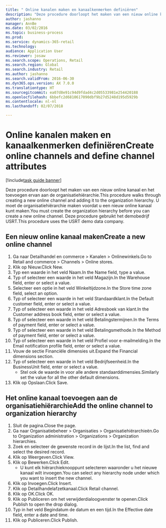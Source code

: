 ```yaml
--- 
title: " Online kanalen maken en kanaalkenmerken definiëren"
description: "Deze procedure doorloopt het maken van een nieuw online kanaal en het toevoegen ervan aan de organisatiehiërarchie."
author: jashanno
manager: AnnBe
ms.date: 03/02/2016
ms.topic: business-process
ms.prod: 
ms.service: dynamics-365-retail
ms.technology: 
audience: Application User
ms.reviewer: josaw
ms.search.scope: Operations, Retail
ms.search.region: Global
ms.search.industry: Retail
ms.author: jashanno
ms.search.validFrom: 2016-06-30
ms.dyn365.ops.version: AX 7.0.0
ms.translationtype: HT
ms.sourcegitcommit: ea07d8e91c94d9fdad4c2d05533981e254420188
ms.openlocfilehash: 6bbefc2d6810617090dbf9b27d5248d195d5929b
ms.contentlocale: nl-nl
ms.lasthandoff: 02/07/2018

---
```

# <a name="create-online-channels-and-define-channel-attributes"></a><span data-ttu-id="7361d-103"> Online kanalen maken en kanaalkenmerken definiëren</span><span class="sxs-lookup"><span data-stu-id="7361d-103">Create online channels and define channel attributes</span></span>

[!include[task guide banner](../includes/task-guide-banner.md)]

<span data-ttu-id="7361d-104">Deze procedure doorloopt het maken van een nieuw online kanaal en het toevoegen ervan aan de organisatiehiërarchie.</span><span class="sxs-lookup"><span data-stu-id="7361d-104">This procedure walks through creating a new online channel and adding it to the organization hierarchy.</span></span> <span data-ttu-id="7361d-105">U moet de organisatiehiërarchie maken voordat u een nieuw online kanaal kunt maken.</span><span class="sxs-lookup"><span data-stu-id="7361d-105">You must create the organization hierarchy before you can create a new online channel.</span></span> <span data-ttu-id="7361d-106">Deze procedure gebruikt het demobedrijf USRT.</span><span class="sxs-lookup"><span data-stu-id="7361d-106">This procedure uses the USRT demo data company.</span></span>


## <a name="create-a-new-online-channel"></a><span data-ttu-id="7361d-107">Een nieuw online kanaal maken</span><span class="sxs-lookup"><span data-stu-id="7361d-107">Create a new online channel</span></span>
1. <span data-ttu-id="7361d-108">Ga naar Detailhandel en commerce > Kanalen > Onlinewinkels.</span><span class="sxs-lookup"><span data-stu-id="7361d-108">Go to Retail and commerce > Channels > Online stores.</span></span>
2. <span data-ttu-id="7361d-109">Klik op Nieuw.</span><span class="sxs-lookup"><span data-stu-id="7361d-109">Click New.</span></span>
3. <span data-ttu-id="7361d-110">Typ een waarde in het veld Naam.</span><span class="sxs-lookup"><span data-stu-id="7361d-110">In the Name field, type a value.</span></span>
4. <span data-ttu-id="7361d-111">Typ of selecteer een waarde in het veld Magazijn.</span><span class="sxs-lookup"><span data-stu-id="7361d-111">In the Warehouse field, enter or select a value.</span></span>
5. <span data-ttu-id="7361d-112">Selecteer een optie in het veld Winkeltijdzone.</span><span class="sxs-lookup"><span data-stu-id="7361d-112">In the Store time zone field, select an option.</span></span>
6. <span data-ttu-id="7361d-113">Typ of selecteer een waarde in het veld Standaardklant.</span><span class="sxs-lookup"><span data-stu-id="7361d-113">In the Default customer field, enter or select a value.</span></span>
7. <span data-ttu-id="7361d-114">Typ of selecteer een waarde in het veld Adresboek van klant.</span><span class="sxs-lookup"><span data-stu-id="7361d-114">In the Customer address book field, enter or select a value.</span></span>
8. <span data-ttu-id="7361d-115">Typ of selecteer een waarde in het veld Betalingstermijnen.</span><span class="sxs-lookup"><span data-stu-id="7361d-115">In the Terms of payment field, enter or select a value.</span></span>
9. <span data-ttu-id="7361d-116">Typ of selecteer een waarde in het veld Betalingsmethode.</span><span class="sxs-lookup"><span data-stu-id="7361d-116">In the Method of payment field, enter or select a value.</span></span>
10. <span data-ttu-id="7361d-117">Typ of selecteer een waarde in het veld Profiel voor e-mailmelding.</span><span class="sxs-lookup"><span data-stu-id="7361d-117">In the Email notification profile field, enter or select a value.</span></span>
11. <span data-ttu-id="7361d-118">Vouw de sectie Financiële dimensies uit.</span><span class="sxs-lookup"><span data-stu-id="7361d-118">Expand the Financial dimensions section.</span></span>
12. <span data-ttu-id="7361d-119">Typ of selecteer een waarde in het veld Bedrijfseenheid.</span><span class="sxs-lookup"><span data-stu-id="7361d-119">In the BusinessUnit field, enter or select a value.</span></span>
    * <span data-ttu-id="7361d-120">Stel ook de waarde in voor alle andere standaarddimensies.</span><span class="sxs-lookup"><span data-stu-id="7361d-120">Similarly set the value for all the other default dimensions.</span></span>  
13. <span data-ttu-id="7361d-121">Klik op Opslaan.</span><span class="sxs-lookup"><span data-stu-id="7361d-121">Click Save.</span></span>

## <a name="add-the-online-channel-to-organization-hierarchy"></a><span data-ttu-id="7361d-122">Het online kanaal toevoegen aan de organisatiehiërarchie</span><span class="sxs-lookup"><span data-stu-id="7361d-122">Add the online channel to organization hierarchy</span></span>
1. <span data-ttu-id="7361d-123">Sluit de pagina.</span><span class="sxs-lookup"><span data-stu-id="7361d-123">Close the page.</span></span>
2. <span data-ttu-id="7361d-124">Ga naar Organisatiebeheer > Organisaties > Organisatiehiërarchieën.</span><span class="sxs-lookup"><span data-stu-id="7361d-124">Go to Organization administration > Organizations > Organization hierarchies.</span></span>
3. <span data-ttu-id="7361d-125">Zoek en selecteer de gewenste record in de lijst.</span><span class="sxs-lookup"><span data-stu-id="7361d-125">In the list, find and select the desired record.</span></span>
4. <span data-ttu-id="7361d-126">Klik op Weergeven.</span><span class="sxs-lookup"><span data-stu-id="7361d-126">Click View.</span></span>
5. <span data-ttu-id="7361d-127">Klik op Bewerken.</span><span class="sxs-lookup"><span data-stu-id="7361d-127">Click Edit.</span></span>
    * <span data-ttu-id="7361d-128">U kunt elk hiërarchieknooppunt selecteren waaronder u het nieuwe kanaal wilt invoegen.</span><span class="sxs-lookup"><span data-stu-id="7361d-128">You can select any hierarchy node under which you want to insert the new channel.</span></span>  
6. <span data-ttu-id="7361d-129">Klik op Invoegen.</span><span class="sxs-lookup"><span data-stu-id="7361d-129">Click Insert.</span></span>
7. <span data-ttu-id="7361d-130">Klik op Detailhandelafzetkanaal.</span><span class="sxs-lookup"><span data-stu-id="7361d-130">Click Retail channel.</span></span>
8. <span data-ttu-id="7361d-131">Klik op OK.</span><span class="sxs-lookup"><span data-stu-id="7361d-131">Click OK.</span></span>
9. <span data-ttu-id="7361d-132">Klik op Publiceren om het verwijderdialoogvenster te openen.</span><span class="sxs-lookup"><span data-stu-id="7361d-132">Click Publish to open the drop dialog.</span></span>
10. <span data-ttu-id="7361d-133">Typ in het veld Begindatum de datum en een tijd.</span><span class="sxs-lookup"><span data-stu-id="7361d-133">In the Effective date field, enter a date and time.</span></span>
11. <span data-ttu-id="7361d-134">Klik op Publiceren.</span><span class="sxs-lookup"><span data-stu-id="7361d-134">Click Publish.</span></span>


